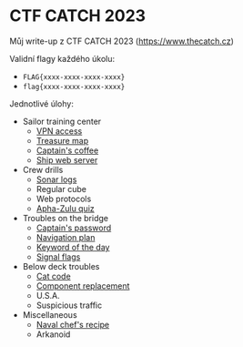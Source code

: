 # CTF CATCH 2023
Můj write-up z CTF CATCH 2023 (https://www.thecatch.cz)

Validní flagy každého úkolu:
- `FLAG{xxxx-xxxx-xxxx-xxxx}`
- `flag{xxxx-xxxx-xxxx-xxxx}`

Jednotlivé úlohy:
- Sailor training center
     - [VPN access](writeup/02-01-VPN_access.md)
     - [Treasure map](writeups/02-02-Treasure_map.md)
     - [Captain's coffee](writeups/02-03-Captains_coffee.md)
     - [Ship web server](writeups/02-04-Ship_web_server.md)
- Crew drills
     - [Sonar logs](writeups/03-01-Sonar_logs.md)
     - Regular cube
     - Web protocols
     - [Apha-Zulu quiz](writeups/03-04-Apha-Zulu_quiz.md)
- Troubles on the bridge
     - [Captain's password](writeups/04-01-Captains_password.md)
     - [Navigation plan](writeups/04-02-Navigation_plan.md)
     - [Keyword of the day](writeups/04-03-Keyword_of_the_day.md)
     - [Signal flags](writeups/)
- Below deck troubles
     - [Cat code](writeups/05-01-Cat_code.md)
     - [Component replacement](writeups/05-02-Component_replacement.md)
     - U.S.A.
     - Suspicious traffic
- Miscellaneous
     - [Naval chef's recipe](writeups/06-01-Naval_chefs_recipe.md)
     - Arkanoid
